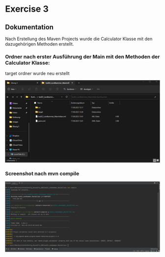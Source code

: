 # Exercise 3 

## Dokumentation 
Nach Erstellung des Maven Projects wurde die Calculator Klasse
mit den dazugehörigen Methoden erstellt.

### Ordner nach erster Ausführung der Main mit den Methoden der Calculator Klasse: 
target ordner wurde neu erstellt

[Bild 1]: resources/images/ex3_1.png  "Screenshot aus Dateisystem"
![Alt-Text][Bild 1]

### Screenshot nach mvn compile 

[Bild 2]: resources/images/ex3_2.png  "Screenshot nach mvn compile"
![Alt-Text][Bild 2]



